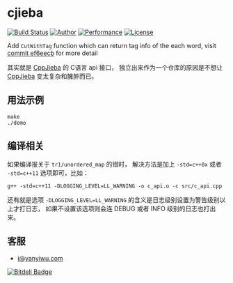 # cjieba 

[![Build Status](https://travis-ci.org/yanyiwu/cjieba.png?branch=master)](https://travis-ci.org/yanyiwu/cjieba)
[![Author](https://img.shields.io/badge/author-@yanyiwu-blue.svg?style=flat)](http://yanyiwu.com/) 
[![Performance](https://img.shields.io/badge/performance-excellent-brightgreen.svg?style=flat)](http://yanyiwu.com/work/2015/06/14/jieba-series-performance-test.html) 
[![License](https://img.shields.io/badge/license-MIT-yellow.svg?style=flat)](http://yanyiwu.mit-license.org)

Add `CutWithTag` function which can return tag info of the each word, visit [commit ef6eecb](https://github.com/zhujun1980/cjieba/commit/ef6eecbef15c2f292677dcf12286429d7ac0cc1f) for more detail

其实就是 [CppJieba] 的 C语言 api 接口，
独立出来作为一个仓库的原因是不想让 [CppJieba] 变太复杂和臃肿而已。

## 用法示例

```
make
./demo
```

## 编译相关

如果编译报关于 `tr1/unordered_map` 的错时，
解决方法是加上 `-std=c++0x` 或者 `-std=c++11` 选项即可，比如：

```
g++ -std=c++11 -DLOGGING_LEVEL=LL_WARNING -o c_api.o -c src/c_api.cpp
```

还有就是选项 `-DLOGGING_LEVEL=LL_WARNING` 的含义是日志级别设置为警告级别以上才打日志，
如果不设置该选项则会连 DEBUG 或者 INFO 级别的日志也打出来。

## 客服

- i@yanyiwu.com

[CppJieba]:http://github.com/yanyiwu/cppjieba
[libcppjieba]:http://github.com/yanyiwu/libcppjieba


[![Bitdeli Badge](https://d2weczhvl823v0.cloudfront.net/yanyiwu/cjieba/trend.png)](https://bitdeli.com/free "Bitdeli Badge")

